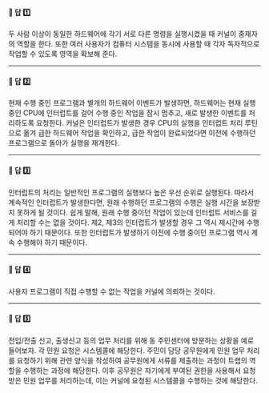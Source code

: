 #### 📌 답 1️⃣  
두 사람 이상이 동일한 하드웨어에 각기 서로 다른 명령을 실행시켰을 때 커널이 중재자의 역할을 한다. 또한 여러 사용자가 컴퓨터 시스템을 동시에 사용할 때 각자 독자적으로 작업할 수 있도록 영역을 확보해 준다.

---

#### 📌 답 2️⃣
현재 수행 중인 프로그램과 별개의 하드웨어 이벤트가 발생하면, 하드웨어는 현재 실행 중인 CPU에 인터럽트를 걸어 수행 중인 작업을 잠시 멈추고, 새로 발생한 이벤트를 처리하도록 요청한다. 커널은 인터럽트가 발생한 경우 CPU의 실행을 인터럽트 처리 루틴으로 옮겨 급한 하드웨어 작업을 확인하고, 급한 작업이 완료되었다면 이전에 수행하던 프로그램으로 돌아가 실행을 재개한다.

---

#### 📌 답 3️⃣
인터럽트의 처리는 일반적인 프로그램의 실행보다 높은 우선 순위로 실행된다. 따라서 계속적인 인터럽트가 발생한다면, 원래 수행하던 프로그램의 수행은 실행 시간을 보장받지 못하게 될 것이다. 쉽게 말해, 원래 수행 중이던 작업이 있는데 인터럽트 서비스를 길게 처리할 수는 없을 것이다. 제2, 제3의 인터럽트가 발생할 경우 그 역시 제시간에 수행되어야 하기 때문이다. 또한 인터럽트가 발생하기 이전에 수행 중이던 프로그램 역시 계속 수행해야 하기 때문이다.

---

#### 📌 답 4️⃣  
사용자 프로그램이 직접 수행할 수 없는 작업을 커널에 의뢰하는 것이다.

---

#### 📌 답 5️⃣
전입/전출 신고, 출생신고 등의 업무 처리를 위해 동 주민센터에 방문하는 상황을 예로 들어보자. 각 민원 요청은 시스템콜에 해당한다. 주민이 담당 공무원에게 민원 업무 처리를 요청하기 위해 관련 양식을 작성하여 공무원에게 서류를 제출하는 과정이 트랩의 역할을 수행하는 과정에 해당한다. 이후 공무원은 자기에게 부여된 권한을 사용해서 요청받은 민원 업무를 처리하는데, 이는 커널에 요청된 시스템콜을 수행하는 것에 해당한다.
